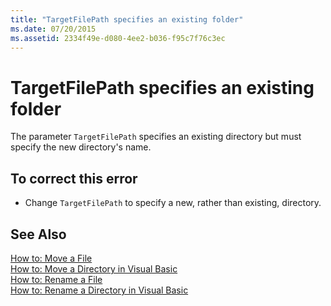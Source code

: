 ```yaml
---
title: "TargetFilePath specifies an existing folder"
ms.date: 07/20/2015
ms.assetid: 2334f49e-d080-4ee2-b036-f95c7f76c3ec
---
```

# TargetFilePath specifies an existing folder
The parameter `TargetFilePath` specifies an existing directory but must specify the new directory's name.  
  
## To correct this error  
  
-   Change `TargetFilePath` to specify a new, rather than existing, directory.  
  
## See Also  
 [How to: Move a File](../../visual-basic/developing-apps/programming/drives-directories-files/how-to-move-a-file.md)  
 [How to: Move a Directory in Visual Basic](https://msdn.microsoft.com/library/0f26d1ef-c0a0-4445-8eb0-9b7d0490411c)  
 [How to: Rename a File](../../visual-basic/developing-apps/programming/drives-directories-files/how-to-rename-a-file.md)  
 [How to: Rename a Directory in Visual Basic](https://msdn.microsoft.com/library/780c7afc-a03c-4b01-865a-510fe331b1cc)
